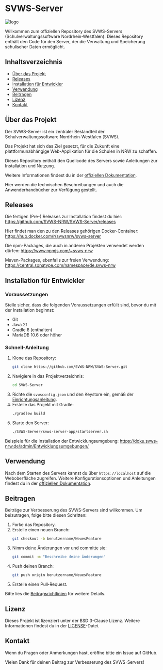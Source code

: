# SVWS-Server

![logo](https://doku.svws-nrw.de/assets/wappenzeichen-nrw_farbig_rgb_300.iMHmQGsd.png)

Willkommen zum offiziellen Repository des SVWS-Servers (Schulverwaltungssoftware Nordrhein-Westfalen). Dieses Repository enthält den Code für den Server, der die Verwaltung und Speicherung schulischer Daten ermöglicht.

## Inhaltsverzeichnis

- [Über das Projekt](#über-das-projekt)
- [Releases](#releases)
- [Installation für Entwickler](#installationfürEntwickler)
- [Verwendung](#verwendung)
- [Beitragen](#beitragen)
- [Lizenz](#lizenz)
- [Kontakt](#kontakt)

## Über das Projekt

Der SVWS-Server ist ein zentraler Bestandteil der Schulverwaltungssoftware Nordrhein-Westfalen (SVWS). 

Das Projekt hat sich das Ziel gesetzt, für die Zukunft eine plattformunabhängige Web-Applikation für die Schulen in NRW zu schaffen.

Dieses Repository enthält den Quellcode des Servers sowie Anleitungen zur Installation und Nutzung.

Weitere Informationen findest du in der [offiziellen Dokumentation](https://doku.svws-nrw.de/).

Hier werden die technischen Beschreibungen und auch die Anwenderhandbücher zur Verfügung gestellt.

## Releases

Die fertigen (Pre-) Releases zur Installation findest du hier:
https://github.com/SVWS-NRW/SVWS-Server/releases

Hier findet man den zu den Releases gehörigen Docker-Container:
https://hub.docker.com/r/svwsnrw/svws-server

Die npm-Packages, die auch in anderen Projekten verwendet werden dürfen:
https://www.npmjs.com/~svws-nrw

Maven-Packages, ebenfalls zur freien Verwendung:
https://central.sonatype.com/namespace/de.svws-nrw

## Installation für Entwickler

### Voraussetzungen

Stelle sicher, dass die folgenden Voraussetzungen erfüllt sind, bevor du mit der Installation beginnst:
- Git
- Java 21
- Gradle 8 (enthalten)
- MariaDB 10.6 oder höher

### Schnell-Anleitung

1. Klone das Repository:
    ```bash
    git clone https://github.com/SVWS-NRW/SVWS-Server.git
    ```
2. Navigiere in das Projektverzeichnis:
    ```bash
    cd SVWS-Server
    ```
3. Richte die `svwsconfig.json` und den Keystore ein, gemäß der [Einrichtungsanleitung](https://doku.svws-nrw.de/deployment/Einrichtung/).
4. Erstelle das Projekt mit Gradle:
    ```bash
    ./gradlew build
    ```
5. Starte den Server:
    ```bash
    ./SVWS-Server/svws-server-app/startserver.sh
    ```
Beispiele für die Installation der Entwicklungsumgebung:
https://doku.svws-nrw.de/admin/Entwicklungsumgebungen/

## Verwendung

Nach dem Starten des Servers kannst du über `https://localhost` auf die Weboberfläche zugreifen. Weitere Konfigurationsoptionen und Anleitungen findest du in der [offiziellen Dokumentation](https://doku.svws-nrw.de/).

## Beitragen

Beiträge zur Verbesserung des SVWS-Servers sind willkommen. Um beizutragen, folge bitte diesen Schritten:

1. Forke das Repository.
2. Erstelle einen neuen Branch:
    ```bash
    git checkout -b benutzername/NeuesFeature
    ```
3. Nimm deine Änderungen vor und committe sie:
    ```bash
    git commit -m "Beschreibe deine Änderungen"
    ```
4. Push deinen Branch:
    ```bash
    git push origin benutzername/NeuesFeature
    ```
5. Erstelle einen Pull-Request.

Bitte lies die [Beitragsrichtlinien](CONTRIBUTING.md) für weitere Details.

## Lizenz

Dieses Projekt ist lizenziert unter der BSD 3-Clause Lizenz. Weitere Informationen findest du in der [LICENSE](LICENSE)-Datei.

## Kontakt

Wenn du Fragen oder Anmerkungen hast, eröffne bitte ein Issue auf GitHub.

Vielen Dank für deinen Beitrag zur Verbesserung des SVWS-Servers!
